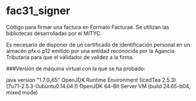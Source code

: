 # fac31_signer
Código para firmar una factura en Formato Facturae. Se utilizan las bibliotecas desarrolladas por el MITYC.

Es necesario de disponer de un certificado de identificación personal en un almacén pfx o p12 emitido por una entidad reconocida por la Agancia Tributaria para que el validador de validez a la firma.

###Versión de máquina virtual con la que se ha probado:

java version "1.7.0_65"
OpenJDK Runtime Environment (IcedTea 2.5.3) (7u71-2.5.3-0ubuntu0.14.04.1)
OpenJDK 64-Bit Server VM (build 24.65-b04, mixed mode)


